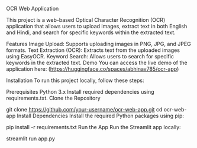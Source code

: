 OCR Web Application


This project is a web-based Optical Character Recognition (OCR) application that allows users to upload images, extract text in both English and Hindi, and search for specific keywords within the extracted text.

Features
Image Upload: Supports uploading images in PNG, JPG, and JPEG formats.
Text Extraction (OCR): Extracts text from the uploaded images using EasyOCR.
Keyword Search: Allows users to search for specific keywords in the extracted text.
Demo
You can access the live demo of the application here: (https://huggingface.co/spaces/abhinav785/ocr-app)

Installation
To run this project locally, follow these steps:

Prerequisites
Python 3.x
Install required dependencies using requirements.txt.
Clone the Repository

git clone https://github.com/your-username/ocr-web-app.git
cd ocr-web-app
Install Dependencies
Install the required Python packages using pip:

pip install -r requirements.txt
Run the App
Run the Streamlit app locally:


streamlit run app.py
